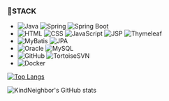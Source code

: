 <!--
**KindNeighbor/KindNeighbor** is a ✨ _special_ ✨ repository because its `README.md` (this file) appears on your GitHub profile.

Here are some ideas to get you started:

- 🔭 I’m currently working on ...
- 🌱 I’m currently learning ...
- 👯 I’m looking to collaborate on ...
- 🤔 I’m looking for help with ...
- 💬 Ask me about ...
- 📫 How to reach me: ...
- 😄 Pronouns: ...
- ⚡ Fun fact: ...
-->

### 🌱STACK

  - ![Java](https://img.shields.io/badge/Java-orange?style=for-the-badge&logo=java&logoColor=white) ![Spring](https://img.shields.io/badge/Spring-brightgreen?style=for-the-badge&logo=spring&logoColor=white) ![Spring Boot](https://img.shields.io/badge/Spring%20Boot-brightgreen?style=for-the-badge&logo=spring&logoColor=white)
  - ![HTML](https://img.shields.io/badge/HTML-orange?style=for-the-badge&logo=html5&logoColor=white) ![CSS](https://img.shields.io/badge/CSS-blue?style=for-the-badge&logo=css3&logoColor=white) ![JavaScript](https://img.shields.io/badge/JavaScript-yellow?style=for-the-badge&logo=javascript&logoColor=white) ![JSP](https://img.shields.io/badge/JSP-green?style=for-the-badge&logo=java&logoColor=white) ![Thymeleaf](https://img.shields.io/badge/Thymeleaf-brightgreen?style=for-the-badge&logo=thymeleaf&logoColor=white)
  - ![MyBatis](https://img.shields.io/badge/MyBatis-blue?style=for-the-badge) ![JPA](https://img.shields.io/badge/JPA-red?style=for-the-badge)
  - ![Oracle](https://img.shields.io/badge/Oracle-red?style=for-the-badge&logo=oracle&logoColor=white) ![MySQL](https://img.shields.io/badge/MySQL-blue?style=for-the-badge&logo=mysql&logoColor=white)
  - ![GitHub](https://img.shields.io/badge/GitHub-black?style=for-the-badge&logo=github&logoColor=white) ![TortoiseSVN](https://img.shields.io/badge/TortoiseSVN-blue?style=for-the-badge&logo=svn&logoColor=white)
  - ![Docker](https://img.shields.io/badge/Docker-blue?style=for-the-badge&logo=docker&logoColor=white)

[![Top Langs](https://github-readme-stats-ten-ecru-51.vercel.app/api/top-langs/?username=KindNeighbor&langs_count=10&layout=compact&theme=dark)](https://github.com/KindNeighbor/KindNeighbor)

![KindNeighbor's GitHub stats](https://github-readme-stats-ten-ecru-51.vercel.app/api?username=KindNeighbor&theme=dark&show_icons=true)
